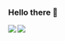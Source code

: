 
### Hello there 👋


<img align="left" src="https://github-readme-stats-git-masterrstaa-rickstaa.vercel.app/api?username=Stoozy&theme=gruvbox" />
<img align="left" src="https://github-readme-stats-git-masterrstaa-rickstaa.vercel.app/api/top-langs/?username=Stoozy&theme=gruvbox" />


<!--
**Stoozy/Stoozy** is a ✨ _special_ ✨ repository because its `README.md` (this file) appears on your GitHub profile.

Here are some ideas to get you started:


- 👯 I’m looking to collaborate on ...
- 🤔 I’m looking for help with ...
- 💬 Ask me about ...
- 📫 How to reach me: ...
- 😄 Pronouns: ...
- ⚡ Fun fact: ...
-->
